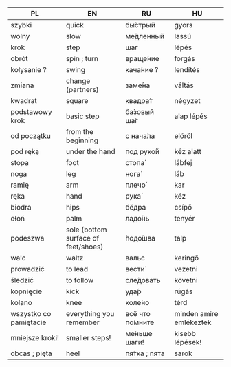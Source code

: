 | PL  |  EN |  RU |  HU |
|-----|-----|-----|-----|
|szybki|quick|бы́стрый|gyors|
|wolny|slow|ме́дленный|lassú|
|krok|step|шаг|lépés|
|obrót|spin ; turn|враще́ние|forgás|
|kołysanie ?|swing|кача́ние ?|lendítés|
|zmiana|change (partners)|заме́на|váltás|
|kwadrat|square|квадра́т|négyzet|
|podstawowy krok|basic step|ба́зовый ша́г|alap lépés|
|od początku|from the beginning|с нача́ла|elöről|
|pod ręką|under the hand|под руко́й|kéz alatt|
|stopa|foot|стопа́|lábfej|
|noga|leg|нога́|láb|
|ramię|arm|плечо́|kar|
|ręka|hand|рука́|kéz|
|biodra|hips|бёдра|csípő|
|dłoń|palm|ладо́нь|tenyér|
|podeszwa|sole (bottom surface of feet/shoes)|́подо́шва|talp|
|walc|waltz|вальс|keringő|
|prowadzić|to lead|вести́|vezetni|
|śledzić|to follow|сле́довать|követni|
|kopnięcie|kick|уда́р|rúgás|
|kolano|knee|коле́но|térd|
|wszystko co pamiętacie|everything you remember|всё что по́мните|minden amire emlékeztek|
|mniejsze kroki!|smaller steps!|ме́ньше шаги́!|kisebb lépések!|
|obcas ; pięta|heel|пя́тка ; пята|sarok|
